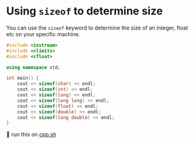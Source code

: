 # Using `sizeof` to determine size

You can use the `sizeof` keyword to determine the size of an integer, float
etc on your specific machine.

```cpp
#include <iostream>
#include <climits>
#include <cfloat>

using namespace std;

int main() {
    cout << sizeof(char) << endl;
    cout << sizeof(int) << endl;
    cout << sizeof(long) << endl;
    cout << sizeof(long long) << endl;
    cout << sizeof(float) << endl;
    cout << sizeof(double) << endl;
    cout << sizeof(long double) << endl;
}

```
💾 run this on [cpp.sh](http://cpp.sh/37coh)
